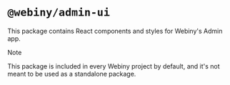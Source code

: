 # `@webiny/admin-ui`

This package contains React components and styles for Webiny's Admin app.

> [!NOTE]
> This package is included in every Webiny project by default, and it's not meant to be used as a standalone package.

 

 